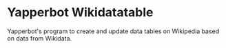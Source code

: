 # Yapperbot Wikidatatable
Yapperbot's program to create and update data tables on Wikipedia based on data from Wikidata.
